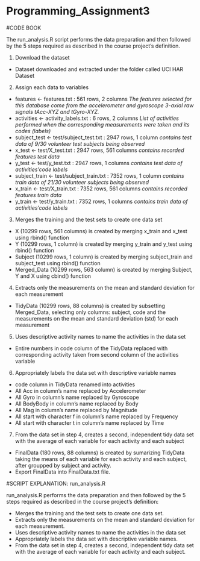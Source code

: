# Programming_Assignment3

#CODE BOOK

The run_analysis.R script performs the data preparation and then followed by the 5 steps required as described in the course project’s definition.

1. Download the dataset
* Dataset downloaded and extracted under the folder called UCI HAR Dataset

2. Assign each data to variables
* features <- features.txt : 561 rows, 2 columns
_The features selected for this database come from the accelerometer and gyroscope 3-axial raw signals tAcc-XYZ and tGyro-XYZ._
* activities <- activity_labels.txt : 6 rows, 2 columns
_List of activities performed when the corresponding measurements were taken and its codes (labels)_
* subject_test <- test/subject_test.txt : 2947 rows, 1 column
_contains test data of 9/30 volunteer test subjects being observed_
* x_test <- test/X_test.txt : 2947 rows, 561 columns
_contains recorded features test data_
* y_test <- test/y_test.txt : 2947 rows, 1 columns
_contains test data of activities’code labels_
* subject_train <- test/subject_train.txt : 7352 rows, 1 column
_contains train data of 21/30 volunteer subjects being observed_
* x_train <- test/X_train.txt : 7352 rows, 561 columns
_contains recorded features train data_
* y_train <- test/y_train.txt : 7352 rows, 1 columns
_contains train data of activities’code labels_

3. Merges the training and the test sets to create one data set
* X (10299 rows, 561 columns) is created by merging x_train and x_test using rbind() function
* Y (10299 rows, 1 column) is created by merging y_train and y_test using rbind() function
* Subject (10299 rows, 1 column) is created by merging subject_train and subject_test using rbind() function
* Merged_Data (10299 rows, 563 column) is created by merging Subject, Y and X using cbind() function

4. Extracts only the measurements on the mean and standard deviation for each measurement
* TidyData (10299 rows, 88 columns) is created by subsetting Merged_Data, selecting only columns: subject, code and the measurements on the mean and standard deviation (std) for each measurement

5. Uses descriptive activity names to name the activities in the data set
* Entire numbers in code column of the TidyData replaced with corresponding activity taken from second column of the activities variable

6. Appropriately labels the data set with descriptive variable names
* code column in TidyData renamed into activities
* All Acc in column’s name replaced by Accelerometer
* All Gyro in column’s name replaced by Gyroscope
* All BodyBody in column’s name replaced by Body
* All Mag in column’s name replaced by Magnitude
* All start with character f in column’s name replaced by Frequency
* All start with character t in column’s name replaced by Time

7. From the data set in step 4, creates a second, independent tidy data set with the average of each variable for each activity and each subject
* FinalData (180 rows, 88 columns) is created by sumarizing TidyData taking the means of each variable for each activity and each subject, after groupped by subject and activity.
* Export FinalData into FinalData.txt file.



#SCRIPT EXPLANATION: run_analysis.R

run_analysis.R performs the data preparation and then followed by the 5 steps required as described in the course project’s definition:
* Merges the training and the test sets to create one data set.
* Extracts only the measurements on the mean and standard deviation for each measurement.
* Uses descriptive activity names to name the activities in the data set
* Appropriately labels the data set with descriptive variable names.
* From the data set in step 4, creates a second, independent tidy data set with the average of each variable for each activity and each subject.

